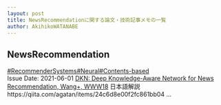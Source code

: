 ```yaml
---
layout: post
title: NewsRecommendationに関する論文・技術記事メモの一覧
author: AkihikoWATANABE
---
```

## NewsRecommendation
<div class="visible-content">
<a class="button" href="articles/RecommenderSystems.html">#RecommenderSystems</a><a class="button" href="articles/Neural.html">#Neural</a><a class="button" href="articles/Contents-based.html">#Contents-based</a><br><span class="issue_date">Issue Date: 2021-06-01</span>
<a href="https://github.com/AkihikoWatanabe/paper_notes/issues/363">DKN: Deep Knowledge-Aware Network for News Recommendation, Wang+, WWW18</a>
<span class="snippet">日本語解説https://qiita.com/agatan/items/24c6d8e00f2fc861bb04 ...</span>
</div>

